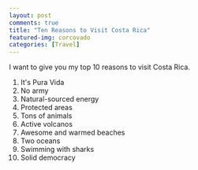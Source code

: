 ```yaml
---
layout: post
comments: true
title: "Ten Reasons to Visit Costa Rica"
featured-img: corcovado
categories: [Travel]
---
```


I want to give you my top 10 reasons to visit Costa Rica. 

1. It's Pura Vida
2. No army
3. Natural-sourced energy
4. Protected areas
5. Tons of animals
6. Active volcanos
7. Awesome and warmed beaches
8. Two oceans
9. Swimming with sharks
10. Solid democracy

